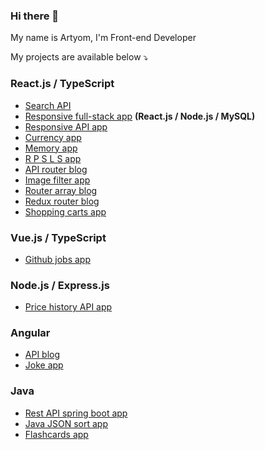 ### Hi there 👋

My name is Artyom, I'm Front-end Developer

<!--✨ How to reach me: [LinkedIn](https://www.linkedin.com/in//)<br><br>-->

My projects are available below ⤵️
      
### React.js / TypeScript
- [Search API](https://github.com/artyom-n/search-api)
- [Responsive full-stack app](https://github.com/artyom-n/client-server-app) <b>(React.js / Node.js / MySQL)</b>
- [Responsive API app](https://github.com/artyom-n/sonarworks)
- [Currency app](https://github.com/artyom-n/currency-app)
- [Memory app](https://github.com/artyom-n/memory-game)
- [R P S L S app](https://github.com/artyom-n/rock-paper)
- [API router blog](https://github.com/artyom-n/api-blog)
- [Image filter app](https://github.com/artyom-n/image-app)
- [Router array blog](https://github.com/artyom-n/router-blog)
- [Redux router blog](https://github.com/artyom-n/redux-blog)
- [Shopping carts app](https://github.com/artyom-n/shop-carts)

### Vue.js / TypeScript
- [Github jobs app](https://github.com/artyom-n/dev-challenges)
 
### Node.js / Express.js
- [Price history API app](https://github.com/artyom-n/coindesk)          
       
### Angular
- [API blog](https://github.com/artyom-n/ricky-morty)
- [Joke app](https://github.com/artyom-n/joke-app)
      
### Java
- [Rest API spring boot app](https://github.com/artyom-n/rest-spring-boot)
- [Java JSON sort app](https://github.com/artyom-n/java-json-sort)
- [Flashcards app](https://github.com/artyom-n/flashcards-in-java)
